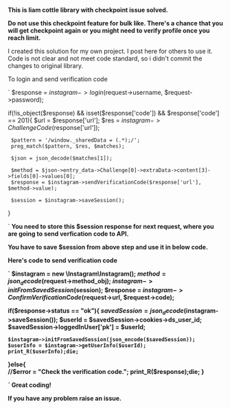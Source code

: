 

<b> This is liam cottle library with checkpoint issue solved. </b>

<b>Do not use this checkpoint feature for bulk like. There's a chance that you will get checkpoint again or you might need to verify profile once you reach limit.</b>

I created this solution for my own project. I post here for others to use it. Code is not clear and not meet code standard, so i didn't commit the changes to original library.

To login and send verification code

`
$response = $instagram->login($request->username, $request->password);

if(!is_object($response) && isset($response['code']) && $response['code'] == 201){
     $url = $response['url'];
     $res = $instagram->ChallengeCode($response['url']);
 
     $pattern = '/window._sharedData = (.*);/';
     preg_match($pattern, $res, $matches);             

     $json = json_decode($matches[1]);

     $method = $json->entry_data->Challenge[0]->extraData->content[3]->fields[0]->values[0];
     $response = $instagram->sendVerificationCode($response['url'], $method->value);

     $session = $instagram->saveSession();
     
}

`
<b> You need to store this $session response for next request, where you are going to send verfication code to API. <b>
  
You have to save $session from above step and use it in below code.
  
<b>Here's code to send verification code</b>

`
$instagram = new \Instagram\Instagram();
$method = json_decode($request->method_obj);
$instagram->initFromSavedSession($session);
$response = $instagram->ConfirmVerificationCode($request->url, $request->code);

if($response->status == "ok"){
    $savedSession = json_decode($instagram->saveSession());
    $userId  = $savedSession->cookies->ds_user_id;
    $savedSession->loggedInUser['pk'] = $userId;
    
    $instagram->initFromSavedSession(json_encode($savedSession));
    $userInfo = $instagram->getUserInfo($userId);
    print_R($userInfo);die;

}else{       
    //$error = "Check the verification code.";
    print_R($response);die;
}

`
Great coding!

If you have any problem raise an issue.
